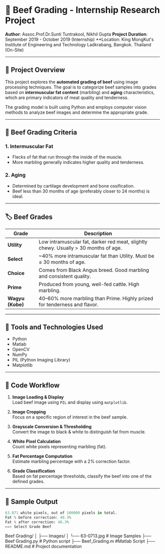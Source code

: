 # 🥩 Beef Grading - Internship Research Project

**Author**: Assoc.Prof.Dr.Sunti Tuntrakool, Nikhil Gupta
**Project Duration**: September 2019 - October 2019 (Internship)
**Location: King MongKut's Institute of Engineering and Technology Ladkrabang, Bangkok. Thailand (On-Site)

---

## 📌 Project Overview

This project explores the **automated grading of beef** using image processing techniques. The goal is to categorize beef samples into grades based on **intermuscular fat content** (marbling) and **aging** characteristics, which are primary indicators of meat quality and tenderness.

The grading model is built using Python and employs computer vision methods to analyze beef images and determine the appropriate grade.

---

## 🧠 Beef Grading Criteria

### 1. **Intermuscular Fat**
- Flecks of fat that run through the inside of the muscle.
- More marbling generally indicates higher quality and tenderness.

### 2. **Aging**
- Determined by cartilage development and bone ossification.
- Beef less than 30 months of age (preferably closer to 24 months) is ideal.

---

## 🏷️ Beef Grades

| Grade            | Description                                                                 |
|------------------|-----------------------------------------------------------------------------|
| **Utility**       | Low intramuscular fat, darker red meat, slightly chewy. Usually > 30 months of age. |
| **Select**        | ~40% more intramuscular fat than Utility. Must be ≤ 30 months of age.       |
| **Choice**        | Comes from Black Angus breed. Good marbling and consistent quality.         |
| **Prime**         | Produced from young, well-fed cattle. High marbling.                        |
| **Wagyu (Kobe)**  | 40–60% more marbling than Prime. Highly prized for tenderness and flavor.   |

---

## 🧪 Tools and Technologies Used

- Python
- Matlab
- OpenCV
- NumPy
- PIL (Python Imaging Library)
- Matplotlib

---

## 🧾 Code Workflow

1. **Image Loading & Display**  
   Load beef image using `PIL` and display using `matplotlib`.

2. **Image Cropping**  
   Focus on a specific region of interest in the beef sample.

3. **Grayscale Conversion & Thresholding**  
   Convert the image to black & white to distinguish fat from muscle.

4. **White Pixel Calculation**  
   Count white pixels representing marbling (fat).

5. **Fat Percentage Computation**  
   Estimate marbling percentage with a 2% correction factor.

6. **Grade Classification**  
   Based on fat percentage thresholds, classify the beef into one of the defined grades.

---

## 🧮 Sample Output

```python
63.071 white pixels, out of 100000 pixels in total.
Fat % before correction: 48.3%
Fat % after correction: 46.3%
==> Select Grade Beef
```

Beef Grading/
│
├── Images/
│   └── 63-0713.jpg          # Image Samples
├── Beef Grading.py          # Python script
├── Beef_Grading.m           #Matlab Script
├── README.md                # Project documentation
